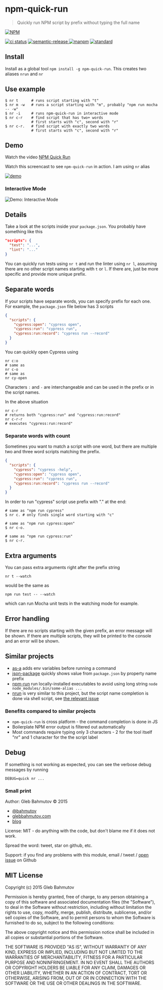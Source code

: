 # npm-quick-run

> Quickly run NPM script by prefix without typing the full name

[![NPM][npm-quick-run-icon] ][npm-quick-run-url]

[![ci status][ci image]][ci url]
[![semantic-release][semantic-image] ][semantic-url]
[![manpm](https://img.shields.io/badge/manpm-%E2%9C%93-3399ff.svg)](https://github.com/bahmutov/manpm)
[![standard](https://img.shields.io/badge/code%20style-standard-brightgreen.svg)](http://standardjs.com/)

## Install

Install as a global tool `npm install -g npm-quick-run`. This creates two aliases `nrun` and `nr`

## Use example

    $ nr t      # runs script starting with "t"
    $ nr m -w   # runs a script starting with "m", probably "npm run mocha -- -w"
    $ nr -i     # runs npm-quick-run in interactive mode
    $ nr c-r    # find script that has two+ words
                # first starts with "c", second with "r"
    $ nr c-r.   # find script with exactly two words
                # first starts with "c", second with "r"

## Demo

Watch the video [NPM Quick Run](https://youtu.be/f2uXdCOkJb0)

Watch this screencast to see `npm-quick-run` in action. I am using `nr` alias

[![demo](https://asciinema.org/a/31015.png)](https://asciinema.org/a/31015)

### Interactive Mode

![Demo: Interactive Mode](https://cloud.githubusercontent.com/assets/87983/24231500/f791fb04-0fbf-11e7-9fa0-1d0f48efd72f.gif)

## Details

Take a look at the scripts inside your `package.json`. You probably have something like
this

```json
"scripts": {
  "test": "...",
  "lint": "..."
}
```

You can quickly run tests using `nr t` and run the linter using `nr l`, assuming there are
no other script names starting with `t` or `l`. If there are, just be more specific and provide
more unique prefix.

## Separate words

If your scripts have separate words, you can specify prefix for each one. For example, the `package.json` file below has 3 scripts

```json
{
  "scripts": {
    "cypress:open": "cypress open",
    "cypress:run": "cypress run",
    "cypress:run:record": "cypress run --record"
  }
}
```

You can quickly open Cypress using

```
nr c:o
# same as
nr c-o
# same as
nr cy-open
```

Characters `:` and `-` are interchangeable and can be used in the prefix or in the script names.

In the above situation

```
nr c-r
# returns both "cypress:run" and "cypress:run:record"
nr c-r-r
# executes "cypress:run:record"
```

### Separate words with count

Sometimes you want to match a script with one word, but there are multiple two and three word scripts matching the prefix.

```json
{
  "scripts": {
    "cypress": "cypress -help",
    "cypress:open": "cypress open",
    "cypress:run": "cypress run",
    "cypress:run:record": "cypress run --record"
  }
}
```

In order to run "cypress" script use prefix with "." at the end:

```
# same as "npm run cypress"
$ nr c. # only finds single word starting with "c"

# same as "npm run cypress:open"
$ nr c-o.

# same as "npm run cypress:run"
$ nr c-r.
```

## Extra arguments

You can pass extra arguments right after the prefix string

    nr t --watch

would be the same as

    npm run test -- --watch

which can run Mocha unit tests in the watching mode for example.

## Error handling

If there are no scripts starting with the given prefix, an error message will be shown.
If there are multiple scripts, they will be printed to the console and an error will be shown.

## Similar projects

* [as-a](https://github.com/bahmutov/as-a) adds env variables before running a command
* [json-package](https://github.com/bahmutov/json-package) quickly shows value from `package.json`
  by property name prefix
* [npm-run](https://www.npmjs.com/package/npm-run) run locally-installed executables to avoid
  using long string `node node_modules/.bin/some-alias ...`
* [nrun](https://github.com/2do2go/nrun) is very similar to this project, but the script name
  completion is done via shell script, see [the relevant issue](https://github.com/2do2go/nrun/issues/3)

### Benefits compared to similar projects

* `npm-quick-run` is cross platform - the command completion is done in JS
* Boilerplate NPM error output is filtered out automatically
* Most commands require typing only 3 characters - 2 for the tool itself "nr" and 1 character for the
the script label

## Debug

If something is not working as expected, you can see the verbose debug messages
by running

    DEBUG=quick nr ...

### Small print

Author: Gleb Bahmutov &copy; 2015

* [@bahmutov](https://twitter.com/bahmutov)
* [glebbahmutov.com](https://glebbahmutov.com)
* [blog](https://glebbahmutov.com/blog/)

License: MIT - do anything with the code, but don't blame me if it does not work.

Spread the word: tweet, star on github, etc.

Support: if you find any problems with this module, email / tweet /
[open issue](https://github.com/bahmutov/npm-quick-run/issues) on Github

## MIT License

Copyright (c) 2015 Gleb Bahmutov

Permission is hereby granted, free of charge, to any person
obtaining a copy of this software and associated documentation
files (the "Software"), to deal in the Software without
restriction, including without limitation the rights to use,
copy, modify, merge, publish, distribute, sublicense, and/or sell
copies of the Software, and to permit persons to whom the
Software is furnished to do so, subject to the following
conditions:

The above copyright notice and this permission notice shall be
included in all copies or substantial portions of the Software.

THE SOFTWARE IS PROVIDED "AS IS", WITHOUT WARRANTY OF ANY KIND,
EXPRESS OR IMPLIED, INCLUDING BUT NOT LIMITED TO THE WARRANTIES
OF MERCHANTABILITY, FITNESS FOR A PARTICULAR PURPOSE AND
NONINFRINGEMENT. IN NO EVENT SHALL THE AUTHORS OR COPYRIGHT
HOLDERS BE LIABLE FOR ANY CLAIM, DAMAGES OR OTHER LIABILITY,
WHETHER IN AN ACTION OF CONTRACT, TORT OR OTHERWISE, ARISING
FROM, OUT OF OR IN CONNECTION WITH THE SOFTWARE OR THE USE OR
OTHER DEALINGS IN THE SOFTWARE.

[npm-quick-run-icon]: https://nodei.co/npm/npm-quick-run.svg?downloads=true
[npm-quick-run-url]: https://npmjs.org/package/npm-quick-run
[ci image]: https://github.com/bahmutov/npm-quick-run/workflows/ci/badge.svg?branch=master
[ci url]: https://github.com/bahmutov/npm-quick-run/actions
[semantic-image]: https://img.shields.io/badge/%20%20%F0%9F%93%A6%F0%9F%9A%80-semantic--release-e10079.svg
[semantic-url]: https://github.com/semantic-release/semantic-release
